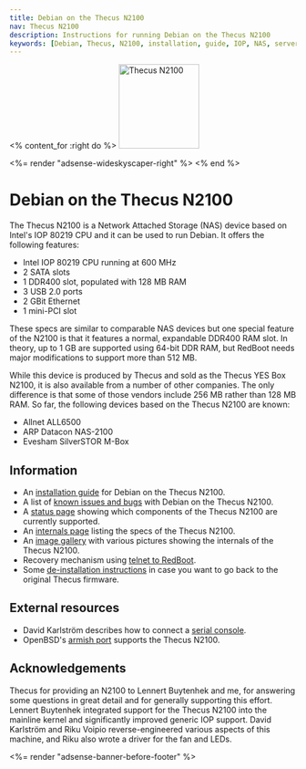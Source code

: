 ```yaml
---
title: Debian on the Thecus N2100
nav: Thecus N2100
description: Instructions for running Debian on the Thecus N2100
keywords: [Debian, Thecus, N2100, installation, guide, IOP, NAS, server]
---
```


<% content_for :right do %>
<img src = "images/r_n2100.jpg" class="border" alt="Thecus N2100" width="141" height="148" />

<%= render "adsense-wideskyscaper-right" %>
<% end %>

<h1>Debian on the Thecus N2100</h1>

The Thecus N2100 is a Network Attached Storage (NAS) device based on
Intel's IOP 80219 CPU and it can be used to run Debian.  It offers the
following features:

<ul>

<li>Intel IOP 80219 CPU running at 600 MHz</li>

<li>2 SATA slots</li>

<li>1 DDR400 slot, populated with 128 MB RAM</li>

<li>3 USB 2.0 ports</li>

<li>2 GBit Ethernet</li>

<li>1 mini-PCI slot</li>

</ul>

These specs are similar to comparable NAS devices but one special feature
of the N2100 is that it features a normal, expandable DDR400 RAM slot.  In
theory, up to 1 GB are supported using 64-bit DDR RAM, but RedBoot needs
major modifications to support more than 512&nbsp;MB.

While this device is produced by Thecus and sold as the Thecus YES Box
N2100, it is also available from a number of other companies.  The only
difference is that some of those vendors include 256&nbsp;MB rather than
128&nbsp;MB RAM.  So far, the following devices based on the Thecus N2100
are known:

<ul>

<li>Allnet ALL6500</li>

<li>ARP Datacon NAS-2100</li>

<li>Evesham SilverSTOR M-Box</li>

</ul>

<h2>Information</h2>

<ul>

<li>An <a href = "install">installation guide</a> for Debian on the Thecus
N2100.</li>

<li>A list of <a href = "known-issues">known issues and bugs</a> with
Debian on the Thecus N2100.</li>

<li>A <a href = "status">status page</a> showing which components of the
Thecus N2100 are currently supported.</li>

<li>An <a href = "specs">internals page</a> listing the specs of the Thecus
N2100.</li>

<li>An <a href = "gallery">image gallery</a> with various pictures showing
the internals of the Thecus N2100.</li>

<li>Recovery mechanism using <a href = "telnet">telnet to RedBoot</a>.</li>

<li>Some <a href = "deinstall">de-installation instructions</a> in case you
want to go back to the original Thecus firmware.</li>

</ul>

<h2>External resources</h2>

<ul>

<li>David Karlström describes how to connect a <a href =
"http://david.thg.se/n2100/addserial.html">serial console</a>.</li>

<li>OpenBSD's <a href = "http://www.openbsd.org/armish.html">armish
port</a> supports the Thecus N2100.</li>

</ul>

<h2>Acknowledgements</h2>

Thecus for providing an N2100 to Lennert Buytenhek and me, for answering
some questions in great detail and for generally supporting this effort.
Lennert Buytenhek integrated support for the Thecus N2100 into the
mainline kernel and significantly improved generic IOP support.
David Karlström and Riku Voipio reverse-engineered various aspects
of this machine, and Riku also wrote a driver for the fan and LEDs.

<div class="bbf">
<%= render "adsense-banner-before-footer" %>
</div>

